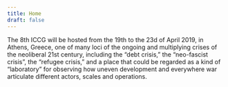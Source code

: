 ```yaml
---
title: Home
draft: false
---
```

The 8th ICCG will be hosted from the 19th to the 23d of April 2019, in Athens, Greece, one of many loci of the ongoing and multiplying crises of the neoliberal 21st century, including the “debt crisis,” the “neo-fascist crisis”, the “refugee crisis,” and a place that could be regarded as a kind of  “laboratory” for observing how uneven development and everywhere war articulate different actors, scales and operations.
